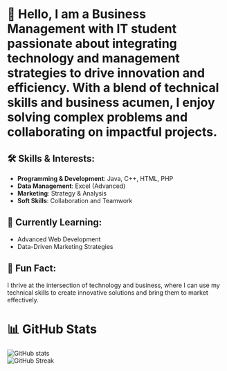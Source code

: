 # 👋 Hello, I am a Business Management with IT student passionate about integrating technology and management strategies to drive innovation and efficiency. With a blend of technical skills and business acumen, I enjoy solving complex problems and collaborating on impactful projects.


## 🛠️ Skills & Interests:
- **Programming & Development**: Java, C++, HTML, PHP  
- **Data Management**: Excel (Advanced)  
- **Marketing**: Strategy & Analysis  
- **Soft Skills**: Collaboration and Teamwork  


## 🌱 Currently Learning:
- Advanced Web Development  
- Data-Driven Marketing Strategies  


## 🌟 Fun Fact:
I thrive at the intersection of technology and business, where I can use my technical skills to create innovative solutions and bring them to market effectively.

# 📊 GitHub Stats

![GitHub stats](https://github-readme-stats.vercel.app/api?username=Shahira2-iya&show_icons=true&theme=radical)  
![GitHub Streak](https://streak-stats.demolab.com?user=Shahira2-iya&theme=radical&hide_border=true)  
